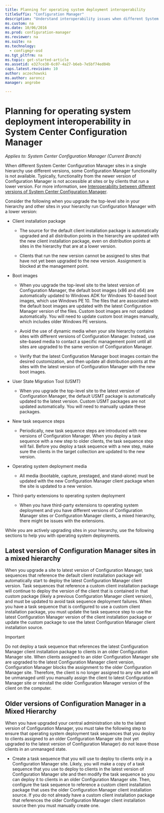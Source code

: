```yaml
---
title: Planning for operating system deployment interoperability
titleSuffix: "Configuration Manager"
description: "Understand interoperability issues when different System Center Configuration Manager sites in a single hierarchy use different versions."
ms.custom: na
ms.date: 10/06/2016
ms.prod: configuration-manager
ms.reviewer: na
ms.suite: na
ms.technology:
  - configmgr-osd
ms.tgt_pltfrm: na
ms.topic: get-started-article
ms.assetid: e327ce38-6c07-4a27-b6eb-7e5bf74ed04b
caps.latest.revision: 10
author: aczechowski
ms.author: aaroncz
manager: angrobe

---
```

# Planning for operating system deployment interoperability in System Center Configuration Manager

*Applies to: System Center Configuration Manager (Current Branch)*

When different System Center Configuration Manager sites in a single hierarchy use different versions, some Configuration Manager functionality is not available. Typically, functionality from the newer version of Configuration Manager is not accessible at sites or by clients that run a lower version. For more information, see [Interoperability between different versions of System Center Configuration Manager](../../core/plan-design/hierarchy/interoperability-between-different-versions.md).  

 Consider the following when you upgrade the top-level site in your hierarchy and other sites in your hierarchy run Configuration Manager with a lower version:  

-   Client installation package  

    -   The source for the default client installation package is automatically upgraded and all distribution points in the hierarchy are updated with the new client installation package, even on distribution points at sites in the hierarchy that are at a lower version.  

    -   Clients that run the new version cannot be assigned to sites that have not yet been upgraded to the new version. Assignment is blocked at the management point.  

-   Boot images  

    -   When you upgrade the top-level site to the latest version of Configuration Manager, the default boot images (x86 and x64) are automatically updated to Windows ADK for Windows 10-based boot images, which use Windows PE 10. The files that are associated with the default boot images are updated with the latest Configuration Manager version of the files. Custom boot images are not updated automatically. You will need to update custom boot images manually, which includes older Windows PE versions.  

    -   Avoid the use of dynamic media when your site hierarchy contains sites with different versions of Configuration Manager. Instead, use site-based media to contact a specific management point until all sites are upgraded to the same version of Configuration Manager.  

    -   Verify that the latest Configuration Manager boot images contain the desired customization, and then update all distribution points at the sites with the latest version of  Configuration Manager with the new boot images.  

-   User State Migration Tool (USMT)  

    -   When you upgrade the top-level site to the latest version of Configuration Manager, the default USMT package is automatically updated to the latest version. Custom USMT packages are not updated automatically. You will need to manually update these packages.  

-   New task sequence steps  

    -   Periodically, new task sequence steps are introduced with new versions of Configuration Manager. When you deploy a task sequence with a new step to older clients, the task sequence step will fail. Before you deploy a task sequence with a new step, make sure the clients in the target collection are updated to the new version.  

-   Operating system deployment media  

    -   All media (bootable, capture, prestaged, and stand-alone) must be updated with the new Configuration Manager client package when the site is updated to a new version.  

-   Third-party extensions to operating system deployment  

    -   When you have third-party extensions to operating system deployment and you have different versions of Configuration Manager sites or Configuration Manager clients, a mixed hierarchy, there might be issues with the extensions.  

 While you are actively upgrading sites in your hierarchy, use the following sections to help you with operating system deployments.  

## Latest version of Configuration Manager sites in a mixed hierarchy  
 When you upgrade a site to latest version of Configuration Manager, task sequences that reference the default client installation package will automatically start to deploy the latest Configuration Manager client version. Task sequences that reference a custom client installation package will continue to deploy the version of the client that is contained in that custom package (likely a previous Configuration Manager client version), and must be updated to avoid task sequence deployment failures. When you have a task sequence that is configured to use a custom client installation package, you must update the task sequence step to use the latest Configuration Manager version of the client installation package or update the custom package to use the latest Configuration Manager client installation source.  

> [!IMPORTANT]  
>  Do not deploy a task sequence that references the latest Configuration Manager client installation package to clients in an older Configuration Manager site. When clients assigned to an older Configuration Manager site are upgraded to the latest Configuration Manager client version, Configuration Manager blocks the assignment to the older Configuration Manager site. Therefore, the client is no longer assigned to any site and will be unmanaged until you manually assign the client to latest Configuration Manager site or reinstall the older Configuration Manager version of the client on the computer.  

## Older versions of Configuration Manager in a Mixed Hierarchy  
 When you have upgraded your central administration site to the latest version of Configuration Manager, you must take the following step to ensure that operating system deployment task sequences that you deploy to clients assigned to an older  Configuration Manager site (not yet upgraded to the latest version of Configuration Manager) do not leave those clients in an unmanaged state.  

-   Create a task sequence that you will use to deploy to clients only in a Configuration Manager site. Likely, you will make a copy of a task sequence that you use to deploy to clients in the latest version of Configuration Manager site and then modify the task sequence so you can deploy it to clients in an older Configuration Manager site. Then, configure the task sequence to reference a custom client installation package that uses the older Configuration Manager client installation source. If you do not already have a custom client installation package that references the older Configuration Manager client installation source then you must manually create one.  
